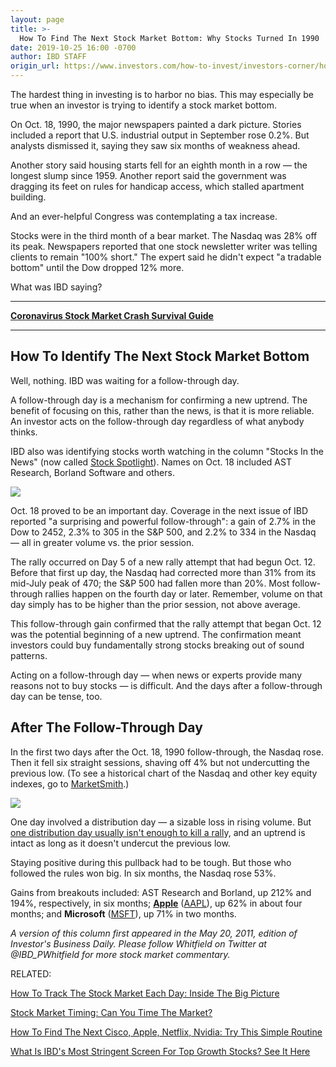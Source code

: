 ```yaml
---
layout: page
title: >-
  How To Find The Next Stock Market Bottom: Why Stocks Turned In 1990
date: 2019-10-25 16:00 -0700
author: IBD STAFF
origin_url: https://www.investors.com/how-to-invest/investors-corner/how-to-find-next-stock-market-bottom
---
```





The hardest thing in investing is to harbor no bias. This may especially be true when an investor is trying to identify a stock market bottom.




On Oct. 18, 1990, the major newspapers painted a dark picture. Stories included a report that U.S. industrial output in September rose 0.2%. But analysts dismissed it, saying they saw six months of weakness ahead.


Another story said housing starts fell for an eighth month in a row — the longest slump since 1959. Another report said the government was dragging its feet on rules for handicap access, which stalled apartment building.


And an ever-helpful Congress was contemplating a tax increase.


Stocks were in the third month of a bear market. The Nasdaq was 28% off its peak. Newspapers reported that one stock newsletter writer was telling clients to remain "100% short." The expert said he didn't expect "a tradable bottom" until the Dow dropped 12% more.


What was IBD saying?




---


[**Coronavirus Stock Market Crash Survival Guide**](https://www.investors.com/research/coronavirus-stock-market-crash-survival-guide/)




---


How To Identify The Next Stock Market Bottom
--------------------------------------------


Well, nothing. IBD was waiting for a follow-through day.


A follow-through day is a mechanism for confirming a new uptrend. The benefit of focusing on this, rather than the news, is that it is more reliable. An investor acts on the follow-through day regardless of what anybody thinks.


IBD also was identifying stocks worth watching in the column "Stocks In the News" (now called [Stock Spotlight](https://research.investors.com/stock-lists/stock-spotlight/)). Names on Oct. 18 included AST Research, Borland Software and others.


![](https://www.investors.com/wp-content/uploads/2018/12/IC_nsdq_121918-300x169.jpg)


Oct. 18 proved to be an important day. Coverage in the next issue of IBD reported "a surprising and powerful follow-through": a gain of 2.7% in the Dow to 2452, 2.3% to 305 in the S&P 500, and 2.2% to 334 in the Nasdaq — all in greater volume vs. the prior session.


The rally occurred on Day 5 of a new rally attempt that had begun Oct. 12. Before that first up day, the Nasdaq had corrected more than 31% from its mid-July peak of 470; the S&P 500 had fallen more than 20%. Most follow-through rallies happen on the fourth day or later. Remember, volume on that day simply has to be higher than the prior session, not above average.


This follow-through gain confirmed that the rally attempt that began Oct. 12 was the potential beginning of a new uptrend. The confirmation meant investors could buy fundamentally strong stocks breaking out of sound patterns.


Acting on a follow-through day — when news or experts provide many reasons not to buy stocks — is difficult. And the days after a follow-through day can be tense, too.


After The Follow-Through Day
----------------------------


In the first two days after the Oct. 18, 1990 follow-through, the Nasdaq rose. Then it fell six straight sessions, shaving off 4% but not undercutting the previous low. (To see a historical chart of the Nasdaq and other key equity indexes, go to [MarketSmith](https://marketsmith.investors.com).)


![](https://www.investors.com/wp-content/uploads/2018/10/IC102318-251x300.jpg)


One day involved a distribution day — a sizable loss in rising volume. But [one distribution day usually isn't enough to kill a rall](https://www.investors.com/how-to-invest/investors-corner/how-do-you-spot-a-major-market-top-easy-look-for-heavy-distribution/)y, and an uptrend is intact as long as it doesn't undercut the previous low.


Staying positive during this pullback had to be tough. But those who followed the rules won big. In six months, the Nasdaq rose 53%.


Gains from breakouts included: AST Research and Borland, up 212% and 194%, respectively, in six months; [**Apple**](https://www.investors.com/research/apple-stock-buy-now/) ([AAPL](https://research.investors.com/quote.aspx?symbol=AAPL)), up 62% in about four months; and **Microsoft** ([MSFT](https://research.investors.com/quote.aspx?symbol=MSFT)), up 71% in two months.


*A version of this column first appeared in the May 20, 2011, edition of Investor's Business Daily. Please follow Whitfield on Twitter at @IBD\_PWhitfield for more stock market commentary.*


RELATED:


[How To Track The Stock Market Each Day: Inside The Big Picture](https://www.investors.com/category/market-trend/the-big-picture/)


[Stock Market Timing: Can You Time The Market?](https://www.investors.com/how-to-invest/stock-market-timing-how-to-invest-in-stocks-tracking-bull-markets-bear-markets-stock-market-trends/)


[How To Find The Next Cisco, Apple, Netflix, Nvidia: Try This Simple Routine](https://www.investors.com/research/ibd-stock-analysis/how-to-invest-in-the-stock-market-start-with-a-simple-routine/)


[What Is IBD's Most Stringent Screen For Top Growth Stocks? See It Here](https://research.investors.com/stock-lists/sector-leaders)




